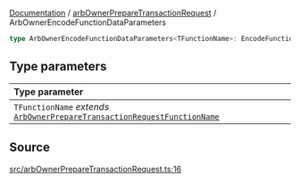 [Documentation](../../README.md) / [arbOwnerPrepareTransactionRequest](../README.md) / ArbOwnerEncodeFunctionDataParameters

```ts
type ArbOwnerEncodeFunctionDataParameters<TFunctionName>: EncodeFunctionDataParameters<ArbOwnerAbi, TFunctionName>;
```

## Type parameters

| Type parameter                                                                                                                |
| :---------------------------------------------------------------------------------------------------------------------------- |
| `TFunctionName` _extends_ [`ArbOwnerPrepareTransactionRequestFunctionName`](ArbOwnerPrepareTransactionRequestFunctionName.md) |

## Source

[src/arbOwnerPrepareTransactionRequest.ts:16](https://github.com/anegg0/arbitrum-orbit-sdk/blob/8d986d322aefb470a79fa3dc36918f72097df8c1/src/arbOwnerPrepareTransactionRequest.ts#L16)
